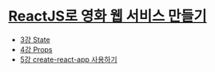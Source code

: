 # [ReactJS로 영화 웹 서비스 만들기](https://nomadcoders.co/react-for-beginners)

- [3강 State](3강-State.md)
- [4강 Props](4강-props.md)
- [5강 create-react-app 사용하기](5강-create-react-app.md)
